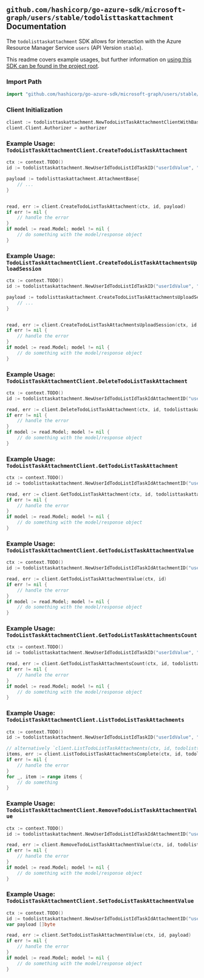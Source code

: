 
## `github.com/hashicorp/go-azure-sdk/microsoft-graph/users/stable/todolisttaskattachment` Documentation

The `todolisttaskattachment` SDK allows for interaction with the Azure Resource Manager Service `users` (API Version `stable`).

This readme covers example usages, but further information on [using this SDK can be found in the project root](https://github.com/hashicorp/go-azure-sdk/tree/main/docs).

### Import Path

```go
import "github.com/hashicorp/go-azure-sdk/microsoft-graph/users/stable/todolisttaskattachment"
```


### Client Initialization

```go
client := todolisttaskattachment.NewTodoListTaskAttachmentClientWithBaseURI("https://management.azure.com")
client.Client.Authorizer = authorizer
```


### Example Usage: `TodoListTaskAttachmentClient.CreateTodoListTaskAttachment`

```go
ctx := context.TODO()
id := todolisttaskattachment.NewUserIdTodoListIdTaskID("userIdValue", "todoTaskListIdValue", "todoTaskIdValue")

payload := todolisttaskattachment.AttachmentBase{
	// ...
}


read, err := client.CreateTodoListTaskAttachment(ctx, id, payload)
if err != nil {
	// handle the error
}
if model := read.Model; model != nil {
	// do something with the model/response object
}
```


### Example Usage: `TodoListTaskAttachmentClient.CreateTodoListTaskAttachmentsUploadSession`

```go
ctx := context.TODO()
id := todolisttaskattachment.NewUserIdTodoListIdTaskID("userIdValue", "todoTaskListIdValue", "todoTaskIdValue")

payload := todolisttaskattachment.CreateTodoListTaskAttachmentsUploadSessionRequest{
	// ...
}


read, err := client.CreateTodoListTaskAttachmentsUploadSession(ctx, id, payload)
if err != nil {
	// handle the error
}
if model := read.Model; model != nil {
	// do something with the model/response object
}
```


### Example Usage: `TodoListTaskAttachmentClient.DeleteTodoListTaskAttachment`

```go
ctx := context.TODO()
id := todolisttaskattachment.NewUserIdTodoListIdTaskIdAttachmentID("userIdValue", "todoTaskListIdValue", "todoTaskIdValue", "attachmentBaseIdValue")

read, err := client.DeleteTodoListTaskAttachment(ctx, id, todolisttaskattachment.DefaultDeleteTodoListTaskAttachmentOperationOptions())
if err != nil {
	// handle the error
}
if model := read.Model; model != nil {
	// do something with the model/response object
}
```


### Example Usage: `TodoListTaskAttachmentClient.GetTodoListTaskAttachment`

```go
ctx := context.TODO()
id := todolisttaskattachment.NewUserIdTodoListIdTaskIdAttachmentID("userIdValue", "todoTaskListIdValue", "todoTaskIdValue", "attachmentBaseIdValue")

read, err := client.GetTodoListTaskAttachment(ctx, id, todolisttaskattachment.DefaultGetTodoListTaskAttachmentOperationOptions())
if err != nil {
	// handle the error
}
if model := read.Model; model != nil {
	// do something with the model/response object
}
```


### Example Usage: `TodoListTaskAttachmentClient.GetTodoListTaskAttachmentValue`

```go
ctx := context.TODO()
id := todolisttaskattachment.NewUserIdTodoListIdTaskIdAttachmentID("userIdValue", "todoTaskListIdValue", "todoTaskIdValue", "attachmentBaseIdValue")

read, err := client.GetTodoListTaskAttachmentValue(ctx, id)
if err != nil {
	// handle the error
}
if model := read.Model; model != nil {
	// do something with the model/response object
}
```


### Example Usage: `TodoListTaskAttachmentClient.GetTodoListTaskAttachmentsCount`

```go
ctx := context.TODO()
id := todolisttaskattachment.NewUserIdTodoListIdTaskID("userIdValue", "todoTaskListIdValue", "todoTaskIdValue")

read, err := client.GetTodoListTaskAttachmentsCount(ctx, id, todolisttaskattachment.DefaultGetTodoListTaskAttachmentsCountOperationOptions())
if err != nil {
	// handle the error
}
if model := read.Model; model != nil {
	// do something with the model/response object
}
```


### Example Usage: `TodoListTaskAttachmentClient.ListTodoListTaskAttachments`

```go
ctx := context.TODO()
id := todolisttaskattachment.NewUserIdTodoListIdTaskID("userIdValue", "todoTaskListIdValue", "todoTaskIdValue")

// alternatively `client.ListTodoListTaskAttachments(ctx, id, todolisttaskattachment.DefaultListTodoListTaskAttachmentsOperationOptions())` can be used to do batched pagination
items, err := client.ListTodoListTaskAttachmentsComplete(ctx, id, todolisttaskattachment.DefaultListTodoListTaskAttachmentsOperationOptions())
if err != nil {
	// handle the error
}
for _, item := range items {
	// do something
}
```


### Example Usage: `TodoListTaskAttachmentClient.RemoveTodoListTaskAttachmentValue`

```go
ctx := context.TODO()
id := todolisttaskattachment.NewUserIdTodoListIdTaskIdAttachmentID("userIdValue", "todoTaskListIdValue", "todoTaskIdValue", "attachmentBaseIdValue")

read, err := client.RemoveTodoListTaskAttachmentValue(ctx, id, todolisttaskattachment.DefaultRemoveTodoListTaskAttachmentValueOperationOptions())
if err != nil {
	// handle the error
}
if model := read.Model; model != nil {
	// do something with the model/response object
}
```


### Example Usage: `TodoListTaskAttachmentClient.SetTodoListTaskAttachmentValue`

```go
ctx := context.TODO()
id := todolisttaskattachment.NewUserIdTodoListIdTaskIdAttachmentID("userIdValue", "todoTaskListIdValue", "todoTaskIdValue", "attachmentBaseIdValue")
var payload []byte

read, err := client.SetTodoListTaskAttachmentValue(ctx, id, payload)
if err != nil {
	// handle the error
}
if model := read.Model; model != nil {
	// do something with the model/response object
}
```
